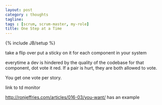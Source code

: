 ```yaml
---
layout: post
category : thoughts
tagline: 
tags : [scrum, scrum-master, my-role]
title: One Step at a Time
---
```

{% include JB/setup %}

take a flip over put a sticky on it for each component in your system

everytime a dev is hindered by the quality of the codebase for that component,
dot vote it red.
If a pair is hurt, they are both allowed to vote.

You get one vote per story.

link to td monitor



http://ronjeffries.com/articles/016-03/you-want/ has an example